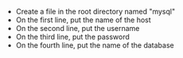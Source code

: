 * Create a file in the root directory named "mysql"
* On the first line, put the name of the host
* On the second line, put the username
* On the third line, put the password
* On the fourth line, put the name of the database
